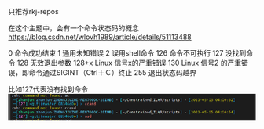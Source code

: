 
只推荐rkj-repos

在这个主题中，会有一个命令状态码的概念
https://blog.csdn.net/wlovh1989/article/details/51113488


0                   命令成功结束
1                    通用未知错误
2                    误用shell命令
126               命令不可执行
127               没找到命令
128               无效退出参数
128+x          Linux 信号x的严重错误
130            Linux 信号2 的严重错误，即命令通过SIGINT（Ctrl＋Ｃ）终止
255               退出状态码越界


比如127代表没有找到命令
![](images/on-my-zsh主题推荐_image_1.png)